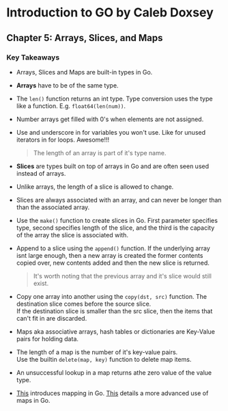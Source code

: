 # Introduction to GO by Caleb Doxsey

## Chapter 5: Arrays, Slices, and Maps

### Key Takeaways
- Arrays, Slices and Maps are built-in types in Go.

- **Arrays** have to be of the same type.

- The `len()` function returns an int type. Type conversion uses the type like a function. E.g. `float64(len(num))`.

- Number arrays get filled with 0's when elements are not assigned.

- Use and underscore in for variables you won't use. Like for unused iterators in for loops. Awesome!!!  
  > The length of an array is part of it's type name.

- **Slices** are types built on top of arrays in Go and are often seen used instead of arrays.

- Unlike arrays, the length of a slice is allowed to change.

- Slices are always associated with an array, and can never be longer than than the associated array.

- Use the `make()` function to create slices in Go. First parameter specifies type, second specifies length of the slice, and the third is the capacity of the array the slice is associated with.

- Append to a slice using the `append()` function. If the underlying array isnt large enough, then a new array is created the former contents copied over, new contents added and then the new slice is returned.  
  > It's worth noting that the previous array and it's slice would still exist.

- Copy one array into another using the `copy(dst, src)` function. The destination slice comes before the source slice.  
If the destination slice is smaller than the src slice, then the items that can't fit in are discarded.

- Maps aka associative arrays, hash tables or dictionaries are Key-Value pairs for holding data.

- The length of a map is the number of it's key-value pairs.  
Use the builtin `delete(map, key)` function to delete map items.

- An unsuccessful lookup in a map returns athe zero value of the value type.

- [This](mapping.go) introduces mapping in Go. [This](mapping_v2.go) details a more advanced use of maps in Go.

